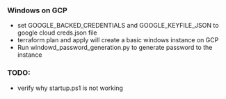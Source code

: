 ### Windows on GCP

- set GOOGLE_BACKED_CREDENTIALS and GOOGLE_KEYFILE_JSON to google cloud creds.json file
- terraform plan and apply will create a basic windows instance on GCP
- Run windowd_password_generation.py to generate password to the instance

### TODO:
- verify why startup.ps1 is not working